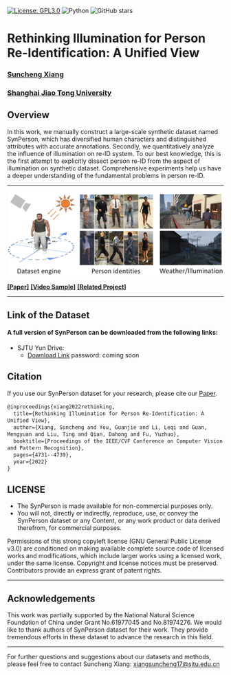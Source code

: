 [![License: GPL3.0](https://img.shields.io/badge/License-GPL3.0-yellow.svg)](https://opensource.org/licenses/GPL-3.0)
![Python](https://img.shields.io/badge/python-green.svg)
![GitHub stars](https://img.shields.io/github/stars/JeremyXSC/SynPerson.svg?style=flat&label=Star)

# Rethinking Illumination for Person Re-Identification: A Unified View
### [Suncheng Xiang](https://JeremyXSC.github.io/)
### [Shanghai Jiao Tong University](https://en.sjtu.edu.cn/)

## Overview
In this work, we manually construct a large-scale synthetic dataset named SynPerson, which has diversified human characters and distinguished attributes with accurate annotations. Secondly, we quantitatively analyze the influence of illumination on re-ID system. To our best knowledge, this is the first attempt to explicitly dissect person re-ID from the aspect of illumination on synthetic dataset. Comprehensive experiments help us have a deeper understanding of the fundamental problems in person re-ID.

****

<img src='images/SynPerson.png'/>

[**[Paper]**](https://openaccess.thecvf.com/content/CVPR2022W/VDU/papers/Xiang_Rethinking_Illumination_for_Person_Re-Identification_A_Unified_View_CVPRW_2022_paper.pdf)   [**[Video Sample]**](https://www.youtube.com/watch?v=toR_73U9yLs)   [**[Related Project]**](https://JeremyXSC.github.io/FineGPR/)   

</div> 


****

## Link of the Dataset
#### A full version of SynPerson can be downloaded from the following links:<br>
* SJTU Yun Drive: 
	* [Download Link](https://jbox.sjtu.edu.cn/l/N1ynlf) password: coming soon
	

## Citation
If you use our SynPerson dataset for your research, please cite our [Paper](https://openaccess.thecvf.com/content/CVPR2022W/VDU/papers/Xiang_Rethinking_Illumination_for_Person_Re-Identification_A_Unified_View_CVPRW_2022_paper.pdf).
```
@inproceedings{xiang2022rethinking,
  title={Rethinking Illumination for Person Re-Identification: A Unified View},
  author={Xiang, Suncheng and You, Guanjie and Li, Leqi and Guan, Mengyuan and Liu, Ting and Qian, Dahong and Fu, Yuzhuo},
  booktitle={Proceedings of the IEEE/CVF Conference on Computer Vision and Pattern Recognition},
  pages={4731--4739},
  year={2022}
}
```

	
## LICENSE
- The SynPerson is made available for non-commercial purposes only.
- You will not, directly or indirectly, reproduce, use, or convey the SynPerson dataset or any Content, or any work product or data derived therefrom, for commercial purposes.

Permissions of this strong copyleft license (GNU General Public License v3.0) are conditioned on making available complete source code of licensed works and modifications, which include larger works using a licensed work, under the same license. Copyright and license notices must be preserved. Contributors provide an express grant of patent rights.

****

## Acknowledgements
This work was partially supported by the National Natural Science Foundation of China under Grant No.61977045 and No.81974276.
We would like to thank authors of SynPerson dataset for their work. They provide tremendous efforts in these dataset to advance the research in this field. 

****

For further questions and suggestions about our datasets and methods, please feel free to contact Suncheng Xiang:
xiangsuncheng17@sjtu.edu.cn